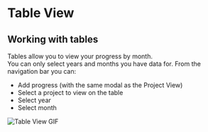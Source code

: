 # Table View

## Working with tables
Tables allow you to view your progress by month. <br>
You can only select years and months you have data for.
From the navigation bar you can:
- Add progress (with the same modal as the Project View)
- Select a project to view on the table
- Select year
- Select month

![Table View GIF](/table-view_overview.gif)